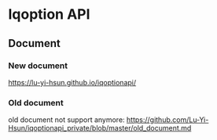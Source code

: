 # Iqoption API

## Document

### New document

https://lu-yi-hsun.github.io/iqoptionapi/

### Old document

old document not support anymore:
https://github.com/Lu-Yi-Hsun/iqoptionapi_private/blob/master/old_document.md
